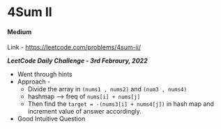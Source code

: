 # 4Sum II

#### Medium

Link - https://leetcode.com/problems/4sum-ii/

***LeetCode Daily Challenge - 3rd Febraury, 2022***
<br>
* Went through hints
* Approach -
  * Divide the array in ```(nums1 , nums2)``` and ```(num3 , nums4)```
  * hashmap --> freq of ```nums[i] + nums[j]```
  * Then find the ```target = -(nums3[i] + nums4[j])``` in hash map and increment value of answer accordingly.
* Good Intuitive Question
